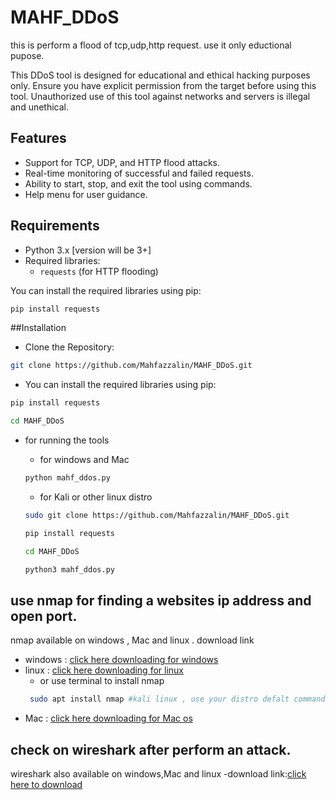 # MAHF_DDoS
 this is perform a flood of tcp,udp,http request. use it only eductional pupose.

This DDoS tool is designed for educational and ethical hacking purposes only. Ensure you have explicit permission from the target before using this tool. Unauthorized use of this tool against networks and servers is illegal and unethical.



## Features

- Support for TCP, UDP, and HTTP flood attacks.
- Real-time monitoring of successful and failed requests.
- Ability to start, stop, and exit the tool using commands.
- Help menu for user guidance.

## Requirements

- Python 3.x    [version will be 3+]
- Required libraries:
  - `requests` (for HTTP flooding)

You can install the required libraries using pip:

```bash
pip install requests
```

##Installation
- Clone the Repository:
```bash
git clone https://github.com/Mahfazzalin/MAHF_DDoS.git
```
- You can install the required libraries using pip:

```bash
pip install requests
```
```bash
cd MAHF_DDoS
```
- for running the tools
    - for windows and Mac

    ```bash
    python mahf_ddos.py
    ```
    - for Kali or other linux distro
    ```bash
    sudo git clone https://github.com/Mahfazzalin/MAHF_DDoS.git
    ```
    ```bash
    pip install requests
    ```
    ```bash
    cd MAHF_DDoS
    ```
    ```bash
    python3 mahf_ddos.py
    ```

## use nmap for finding a websites ip address and open port.
nmap available on windows , Mac and linux . 
download link
- windows : [click here downloading for windows](https://nmap.org/download#windows)
- linux : [click here downloading for linux](https://nmap.org/download#linux-rpm)
    - or use terminal to install nmap
    ```bash
     sudo apt install nmap #kali linux , use your distro defalt command instead of 'apt' 
     ```
- Mac : [click here downloading for Mac os](https://nmap.org/download#macosx)

## check on  wireshark after perform an attack.
wireshark also available on windows,Mac and linux
-download link:[click here to download](https://www.wireshark.org/download.html)
